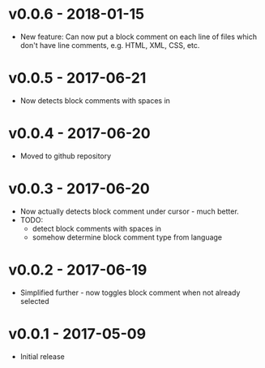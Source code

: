 # v0.0.6 - 2018-01-15
- New feature: Can now put a block comment on each line of files which don't have line comments, e.g. HTML, XML, CSS, etc.

# v0.0.5 - 2017-06-21
- Now detects block comments with spaces in

# v0.0.4 - 2017-06-20
- Moved to github repository

# v0.0.3 - 2017-06-20
- Now actually detects block comment under cursor - much better.
- TODO:
    - detect block comments with spaces in
    - somehow determine block comment type from language

# v0.0.2 - 2017-06-19
- Simplified further - now toggles block comment when not already selected

# v0.0.1 - 2017-05-09
- Initial release
